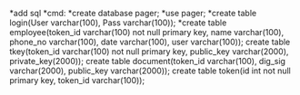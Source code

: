 *add sql
*cmd:
*create database pager;
*use pager;
*create table login(User varchar(100), Pass varchar(100));
*create table employee(token_id varchar(100) not null primary key, name varchar(100), phone_no varchar(100), date varchar(100), user varchar(100));
create table tkey(token_id varchar(100) not null primary key, public_key varchar(2000), private_key(2000));
create table document(token_id varchar(100), dig_sig varchar(2000), public_key varchar(2000));
create table token(id int not null primary key, token_id varchar(100));
